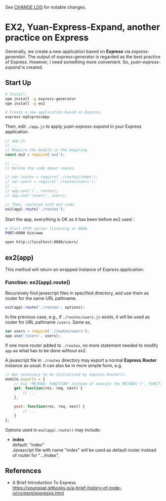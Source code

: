 See [CHANGE LOG](./CHANGELOG.md) for notable changes.

#	EX2, Yuan-Express-Expand, another practice on Express

Genenally, we create a new application based on __Express__ via *express-generator*. The output of express-generator is regarded as the best practice of Express. However, I need something more convenient. So, *yuan-express-expand* is created.

##	Start Up

```bash
# Install.
npm install -g express-generator
npm install -g ex2

# Create a new application based on Express.
express myExpressApp
```

Then, edit ```./app.js``` to apply *yuan-express-expand* in your Express application.
```javascript
// app.js
// ...
// Require the module in the begining.
const ex2 = require('ex2');

// ...
// Delete the code about routes.

// var routes = require('./routes/index');
// var users = require('./routes/users');
// ...
// app.use('/', routes);
// app.use('/users', users);

// Then, replaced with ex2 code.
ex2(app).route('./routes');
```

Start the app, everything is OK as it has been before ex2 used：

```bash
# Start HTTP server listening at 8080.
PORT=8000 bin/www

open http://localhost:8080/users/
```

##	ex2(app)

This method will return an wrapped instance of *Express.application*.

###	Function: ex2(app).route()

Recursively find javascript files in specified directory, and use them as router for the same URL pathname.

```javascript
ex2(app).route('./routes', options);
```

In the previous case, e.g., if ```./routes/users.js``` exists, it will be used as router for URL pathname ```/users```. Same as,
```javascript
var users = require('./routes/users');
app.use('/users', users);
```

If one more router added to ```./routes```, no more statement needed to modify ```app``` as what has to be done without ex2.

A javascript file in ```./routes``` directory may export a normal __Express.Router__ instance as usual. It can also be in more simple form, e.g.
```javascript
// Not necessary to be initialized by express.Router().
module.exports = {
	// Use "METHOD: FUNCTION" instead of execute the METHOD('/', FUNCTION) function.
	get: function(res, req, next) {
		// ...
	},

	post: function(res, req, next) {
		// ...
	}
};
```

Options used in ```ex2(app).route()``` may include:
*	__index__  
	default: "index"  
	Javascript file with name "index" will be used as default router instead of router for ".../index".

##	References

*	A Brief Introduction To Express  
	https://youngoat.gitbooks.io/a-brief-history-of-node-js/content/expressjs.html
